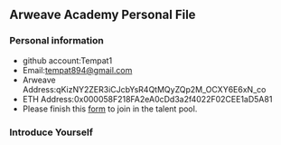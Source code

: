 ## Arweave Academy Personal File

### Personal information

- github account:Tempat1
- Email:tempat894@gmail.com
- Arweave Address:qKizNY2ZER3iCJcbYsR4QtMQyZQp2M_OCXY6E6xN_co
- ETH Address:0x000058F218FA2eA0cDd3a2f4022F02CEE1aD5A81
- Please finish this [form](https://docs.google.com/forms/d/e/1FAIpQLSfWA5fIIcBgmRppm3jNz5vmf9Mai_QMVil-2pO4r7YKn_Zhtw/viewform?usp=sf_link) to join in the talent pool.

### Introduce Yourself
